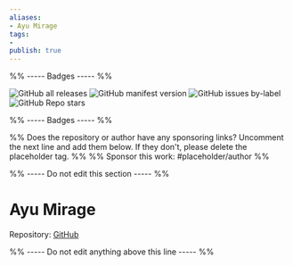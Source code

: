 ```yaml
---
aliases:
- Ayu Mirage
tags: 
- 
publish: true
---
```


%% ----- Badges ----- %%

![GitHub all releases](https://img.shields.io/github/downloads/bcdavasconcelos/Obsidian-Ayu_Mirage/total?color=573E7A&logo=github&style=for-the-badge) 
![GitHub manifest version](https://img.shields.io/github/manifest-json/v/bcdavasconcelos/Obsidian-Ayu_Mirage?color=573E7A&logo=github&style=for-the-badge) 
![GitHub issues by-label](https://img.shields.io/github/issues/bcdavasconcelos/Obsidian-Ayu_Mirage/help%20wanted?color=573E7A&logo=github&style=for-the-badge) 
![GitHub Repo stars](https://img.shields.io/github/stars/bcdavasconcelos/Obsidian-Ayu_Mirage?color=573E7A&logo=github&style=for-the-badge)

%% ----- Badges ----- %%

%% Does the repository or author have any sponsoring links? Uncomment the next line and add them below. If they don't, please delete the placeholder tag. %%
%% Sponsor this work: #placeholder/author %%

%% ----- Do not edit this section ----- %%

# Ayu Mirage

Repository: [GitHub](https://github.com/bcdavasconcelos/Obsidian-Ayu_Mirage)



%% ----- Do not edit anything above this line ----- %% 
